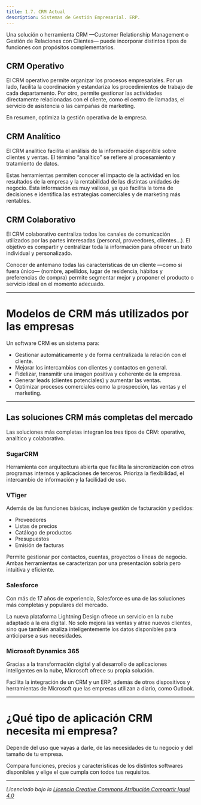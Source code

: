 ```yaml
---
title: 1.7. CRM Actual
description: Sistemas de Gestión Empresarial. ERP.
---
```

 

Una solución o herramienta CRM —Customer Relationship Management o Gestión de Relaciones con Clientes— puede incorporar distintos tipos de funciones con propósitos complementarios.

## CRM Operativo

El CRM operativo permite organizar los procesos empresariales. Por un lado, facilita la coordinación y estandariza los procedimientos de trabajo de cada departamento. Por otro, permite gestionar las actividades directamente relacionadas con el cliente, como el centro de llamadas, el servicio de asistencia o las campañas de marketing.

En resumen, optimiza la gestión operativa de la empresa.

## CRM Analítico

El CRM analítico facilita el análisis de la información disponible sobre clientes y ventas. El término “analítico” se refiere al procesamiento y tratamiento de datos.

Estas herramientas permiten conocer el impacto de la actividad en los resultados de la empresa y la rentabilidad de las distintas unidades de negocio. Esta información es muy valiosa, ya que facilita la toma de decisiones e identifica las estrategias comerciales y de marketing más rentables.

## CRM Colaborativo

El CRM colaborativo centraliza todos los canales de comunicación utilizados por las partes interesadas (personal, proveedores, clientes…). El objetivo es compartir y centralizar toda la información para ofrecer un trato individual y personalizado.

Conocer de antemano todas las características de un cliente —como si fuera único— (nombre, apellidos, lugar de residencia, hábitos y preferencias de compra) permite segmentar mejor y proponer el producto o servicio ideal en el momento adecuado.

---

# Modelos de CRM más utilizados por las empresas

Un software CRM es un sistema para:

- Gestionar automáticamente y de forma centralizada la relación con el cliente.  
- Mejorar los intercambios con clientes y contactos en general.  
- Fidelizar, transmitir una imagen positiva y coherente de la empresa.  
- Generar leads (clientes potenciales) y aumentar las ventas.  
- Optimizar procesos comerciales como la prospección, las ventas y el marketing.

---

## Las soluciones CRM más completas del mercado

Las soluciones más completas integran los tres tipos de CRM: operativo, analítico y colaborativo.

### SugarCRM

Herramienta con arquitectura abierta que facilita la sincronización con otros programas internos y aplicaciones de terceros. Prioriza la flexibilidad, el intercambio de información y la facilidad de uso.

### VTiger

Además de las funciones básicas, incluye gestión de facturación y pedidos:

- Proveedores  
- Listas de precios  
- Catálogo de productos  
- Presupuestos  
- Emisión de facturas

Permite gestionar por contactos, cuentas, proyectos o líneas de negocio. Ambas herramientas se caracterizan por una presentación sobria pero intuitiva y eficiente.

### Salesforce

Con más de 17 años de experiencia, Salesforce es una de las soluciones más completas y populares del mercado.

La nueva plataforma Lightning Design ofrece un servicio en la nube adaptado a la era digital. No solo mejora las ventas y atrae nuevos clientes, sino que también analiza inteligentemente los datos disponibles para anticiparse a sus necesidades.

### Microsoft Dynamics 365

Gracias a la transformación digital y al desarrollo de aplicaciones inteligentes en la nube, Microsoft ofrece su propia solución.

Facilita la integración de un CRM y un ERP, además de otros dispositivos y herramientas de Microsoft que las empresas utilizan a diario, como Outlook.

---

# ¿Qué tipo de aplicación CRM necesita mi empresa?

Depende del uso que vayas a darle, de las necesidades de tu negocio y del tamaño de tu empresa.

Compara funciones, precios y características de los distintos softwares disponibles y elige el que cumpla con todos tus requisitos.

---

_Licenciado bajo la [Licencia Creative Commons Atribución Compartir Igual 4.0](http://creativecommons.org/licenses/by-sa/4.0/)_